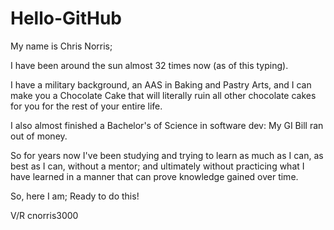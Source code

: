 # Hello-GitHub

My name is Chris Norris;

I have been around the sun almost 32 times now (as of this typing).

I have a military background, an AAS in Baking and Pastry Arts,
  and I can make you a Chocolate Cake that will literally ruin
  all other chocolate cakes for you for the rest of your entire life.
  
I also almost finished a Bachelor's of Science in software dev:
  My GI Bill ran out of money.
  
So for years now I've been studying and trying to learn as much as I can,
  as best as I can, without a mentor; and ultimately without practicing
  what I have learned in a manner that can prove knowledge gained over time.
  
So, here I am;
  Ready to do this!

V/R
  cnorris3000
